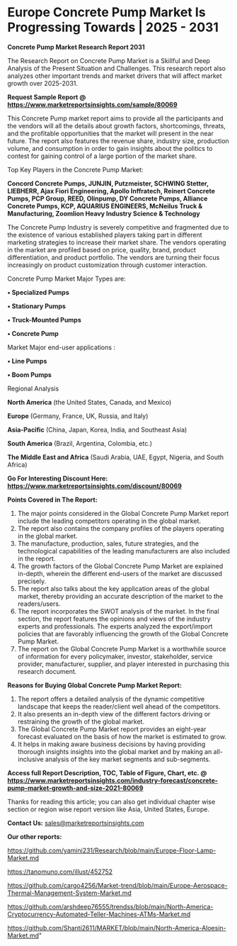 # Europe Concrete Pump Market Is Progressing Towards | 2025 - 2031

<strong>Concrete Pump Market Research Report 2031</strong>

The Research Report on Concrete Pump Market is a Skillful and Deep Analysis of the Present Situation and Challenges. This research report also analyzes other important trends and market drivers that will affect market growth over 2025-2031.

<strong>Request Sample Report @ <a href=https://www.marketreportsinsights.com/sample/80069>https://www.marketreportsinsights.com/sample/80069</a></strong>

This Concrete Pump market report aims to provide all the participants and the vendors will all the details about growth factors, shortcomings, threats, and the profitable opportunities that the market will present in the near future. The report also features the revenue share, industry size, production volume, and consumption in order to gain insights about the politics to contest for gaining control of a large portion of the market share.

Top Key Players in the Concrete Pump Market:

<strong>Concord Concrete Pumps, JUNJIN, Putzmeister, SCHWING Stetter, LIEBHERR, Ajax Fiori Engineering, Apollo Inffratech, Reinert Concrete Pumps, PCP Group, REED, Olinpump, DY Concrete Pumps, Alliance Concrete Pumps, KCP, AQUARIUS ENGINEERS, McNeilus Truck & Manufacturing, Zoomlion Heavy Industry Science & Technology</strong>

The Concrete Pump Industry is severely competitive and fragmented due to the existence of various established players taking part in different marketing strategies to increase their market share. The vendors operating in the market are profiled based on price, quality, brand, product differentiation, and product portfolio. The vendors are turning their focus increasingly on product customization through customer interaction.

Concrete Pump Market Major Types are:

<strong>• Specialized Pumps

• Stationary Pumps

• Truck-Mounted Pumps

• Concrete Pump</strong>

Market Major end-user applications :

<strong>• Line Pumps

• Boom Pumps</strong>

Regional Analysis

</u><strong><b>North America</b></strong> (the United States, Canada, and Mexico)

<strong><b>Europe </b></strong>(Germany, France, UK, Russia, and Italy)

<strong><b>Asia-Pacific</b></strong> (China, Japan, Korea, India, and Southeast Asia)

<strong><b>South America</b></strong> (Brazil, Argentina, Colombia, etc.)

<strong><b>The Middle East and Africa</b></strong> (Saudi Arabia, UAE, Egypt, Nigeria, and South Africa)

<strong>Go For Interesting Discount Here: <a href=https://www.marketreportsinsights.com/discount/80069>https://www.marketreportsinsights.com/discount/80069</a></strong>

<strong>Points Covered in The Report:</strong>
<ol>
  <li>The major points considered in the Global Concrete Pump Market report include the leading competitors operating in the global market.</li>
  <li>The report also contains the company profiles of the players operating in the global market.</li>
  <li>The manufacture, production, sales, future strategies, and the technological capabilities of the leading manufacturers are also included in the report.</li>
  <li>The growth factors of the Global Concrete Pump Market are explained in-depth, wherein the different end-users of the market are discussed precisely.</li>
  <li>The report also talks about the key application areas of the global market, thereby providing an accurate description of the market to the readers/users.</li>
  <li>The report incorporates the SWOT analysis of the market. In the final section, the report features the opinions and views of the industry experts and professionals. The experts analyzed the export/import policies that are favorably influencing the growth of the Global Concrete Pump Market.</li>
  <li>The report on the Global Concrete Pump Market is a worthwhile source of information for every policymaker, investor, stakeholder, service provider, manufacturer, supplier, and player interested in purchasing this research document.</li>
</ol>
<strong>Reasons for Buying Global Concrete Pump Market Report:</strong>

<ol>
  <li>The report offers a detailed analysis of the dynamic competitive landscape that keeps the reader/client well ahead of the competitors.</li>
  <li>It also presents an in-depth view of the different factors driving or restraining the growth of the global market.</li>
  <li>The Global Concrete Pump Market report provides an eight-year forecast evaluated on the basis of how the market is estimated to grow.</li>
  <li>It helps in making aware business decisions by having providing thorough insights insights into the global market and by making an all-inclusive analysis of the key market segments and sub-segments.</li>
</ol>
<strong>Access full Report Description, TOC, Table of Figure, Chart, etc. @ <a href=https://www.marketreportsinsights.com/industry-forecast/concrete-pump-market-growth-and-size-2021-80069>https://www.marketreportsinsights.com/industry-forecast/concrete-pump-market-growth-and-size-2021-80069</a></strong>


Thanks for reading this article; you can also get individual chapter wise section or region wise report version like Asia, United States, Europe.

<strong>Contact Us:</strong>
sales@marketreportsinsights.com

<strong>Our other reports:</strong>

<a href=https://github.com/yamini231/Research/blob/main/Europe-Floor-Lamp-Market.md>https://github.com/yamini231/Research/blob/main/Europe-Floor-Lamp-Market.md</a>

<a href=https://tanomuno.com/illust/452752>https://tanomuno.com/illust/452752</a>

<a href=https://github.com/cargo4256/Market-trend/blob/main/Europe-Aerospace-Thermal-Management-System-Market.md>https://github.com/cargo4256/Market-trend/blob/main/Europe-Aerospace-Thermal-Management-System-Market.md</a>

<a href=https://github.com/arshdeep76555/trendss/blob/main/North-America-Cryptocurrency-Automated-Teller-Machines-ATMs-Market.md>https://github.com/arshdeep76555/trendss/blob/main/North-America-Cryptocurrency-Automated-Teller-Machines-ATMs-Market.md</a>

<a href=https://github.com/Shanti2611/MARKET/blob/main/North-America-Aloesin-Market.md>https://github.com/Shanti2611/MARKET/blob/main/North-America-Aloesin-Market.md</a>"
